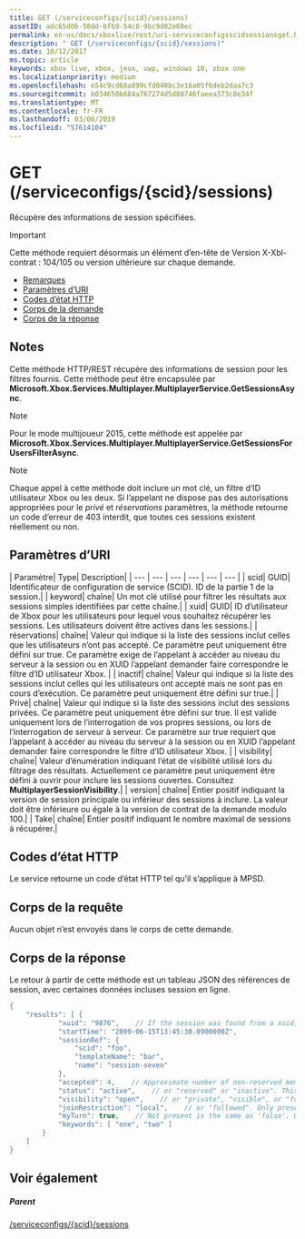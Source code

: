```yaml
---
title: GET (/serviceconfigs/{scid}/sessions)
assetID: adc65d0b-58dd-bfb9-54c8-9bc9d02e68ec
permalink: en-us/docs/xboxlive/rest/uri-serviceconfigsscidsessionsget.html
description: " GET (/serviceconfigs/{scid}/sessions)"
ms.date: 10/12/2017
ms.topic: article
keywords: xbox live, xbox, jeux, uwp, windows 10, xbox one
ms.localizationpriority: medium
ms.openlocfilehash: e54c9cd68a899cfd040bc3e16a05f6deb2daa7c3
ms.sourcegitcommit: b034650b684a767274d5d88746faeea373c8e34f
ms.translationtype: MT
ms.contentlocale: fr-FR
ms.lasthandoff: 03/06/2019
ms.locfileid: "57614104"
---
```

# <a name="get-serviceconfigsscidsessions"></a>GET (/serviceconfigs/{scid}/sessions)
Récupère des informations de session spécifiées.

> [!IMPORTANT]
> Cette méthode requiert désormais un élément d’en-tête de Version X-Xbl-contrat : 104/105 ou version ultérieure sur chaque demande.

  * [Remarques](#ID4ET)
  * [Paramètres d’URI](#ID4EKB)
  * [Codes d’état HTTP](#ID4EXB)
  * [Corps de la demande](#ID4EAC)
  * [Corps de la réponse](#ID4ELC)

<a id="ID4ET"></a>


## <a name="remarks"></a>Notes

Cette méthode HTTP/REST récupère des informations de session pour les filtres fournis. Cette méthode peut être encapsulée par **Microsoft.Xbox.Services.Multiplayer.MultiplayerService.GetSessionsAsync**.


> [!NOTE] 
> Pour le mode multijoueur 2015, cette méthode est appelée par <b>Microsoft.Xbox.Services.Multiplayer.MultiplayerService.GetSessionsForUsersFilterAsync</b>.  



> [!NOTE] 
> Chaque appel à cette méthode doit inclure un mot clé, un filtre d’ID utilisateur Xbox ou les deux. Si l’appelant ne dispose pas des autorisations appropriées pour le <i>privé</i> et <i>réservations</i> paramètres, la méthode retourne un code d’erreur de 403 interdit, que toutes ces sessions existent réellement ou non.  


<a id="ID4EKB"></a>


## <a name="uri-parameters"></a>Paramètres d’URI

| Paramètre| Type| Description|
| --- | --- | --- | --- | --- | --- |
| scid| GUID| Identificateur de configuration de service (SCID). ID de la partie 1 de la session.|
| keyword| chaîne| Un mot clé utilisé pour filtrer les résultats aux sessions simples identifiées par cette chaîne.|
| xuid| GUID| ID d’utilisateur de Xbox pour les utilisateurs pour lequel vous souhaitez récupérer les sessions. Les utilisateurs doivent être actives dans les sessions.|
| réservations| chaîne| Valeur qui indique si la liste des sessions inclut celles que les utilisateurs n’ont pas accepté. Ce paramètre peut uniquement être défini sur true. Ce paramètre exige de l’appelant à accéder au niveau du serveur à la session ou en XUID l’appelant demander faire correspondre le filtre d’ID utilisateur Xbox. |
| inactif| chaîne| Valeur qui indique si la liste des sessions inclut celles qui les utilisateurs ont accepté mais ne sont pas en cours d’exécution. Ce paramètre peut uniquement être défini sur true.|
| Privé| chaîne| Valeur qui indique si la liste des sessions inclut des sessions privées. Ce paramètre peut uniquement être défini sur true. Il est valide uniquement lors de l’interrogation de vos propres sessions, ou lors de l’interrogation de serveur à serveur. Ce paramètre sur true requiert que l’appelant à accéder au niveau du serveur à la session ou en XUID l’appelant demander faire correspondre le filtre d’ID utilisateur Xbox. |
| visibility| chaîne| Valeur d’énumération indiquant l’état de visibilité utilisé lors du filtrage des résultats. Actuellement ce paramètre peut uniquement être défini à ouvrir pour inclure les sessions ouvertes. Consultez <b>MultiplayerSessionVisibility</b>.|
| version| chaîne| Entier positif indiquant la version de session principale ou inférieur des sessions à inclure. La valeur doit être inférieure ou égale à la version de contrat de la demande modulo 100.|
| Take| chaîne| Entier positif indiquant le nombre maximal de sessions à récupérer.|

<a id="ID4EXB"></a>


## <a name="http-status-codes"></a>Codes d’état HTTP
Le service retourne un code d’état HTTP tel qu’il s’applique à MPSD.  
<a id="ID4EAC"></a>


## <a name="request-body"></a>Corps de la requête

Aucun objet n’est envoyés dans le corps de cette demande.

<a id="ID4ELC"></a>


## <a name="response-body"></a>Corps de la réponse

Le retour à partir de cette méthode est un tableau JSON des références de session, avec certaines données incluses session en ligne.


```cpp
{
    "results": [ {
            "xuid": "9876",    // If the session was found from a xuid, that xuid.
            "startTime": "2009-06-15T13:45:30.0900000Z",
            "sessionRef": {
                "scid": "foo",
                "templateName": "bar",
                "name": "session-seven"
            },
            "accepted": 4,    // Approximate number of non-reserved members.
            "status": "active",    // or "reserved" or "inactive". This is the state of the user in the session, not the session itself. Only present if the session was found using a xuid.
            "visibility": "open",    // or "private", "visible", or "full"
            "joinRestriction": "local",    // or "followed". Only present if 'visibility' is "open" or "full" and the session has a join restriction.
            "myTurn": true,    // Not present is the same as 'false'. Only present if the session was found using a xuid.
            "keywords": [ "one", "two" ]
        }
    ]
}

```


<a id="ID4EWC"></a>


## <a name="see-also"></a>Voir également

<a id="ID4EYC"></a>


##### <a name="parent"></a>Parent

[/serviceconfigs/{scid}/sessions](uri-serviceconfigsscidsessions.md)

